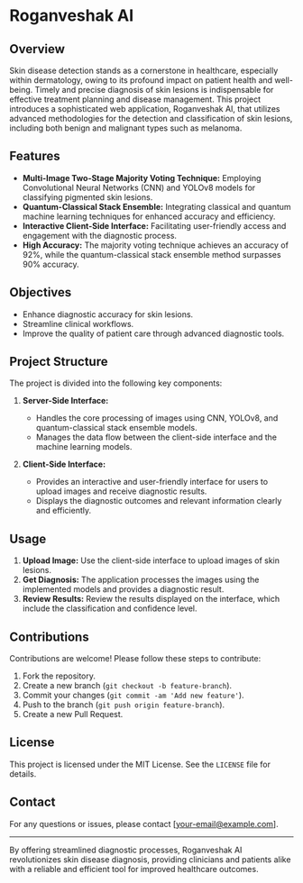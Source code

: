 # Roganveshak AI

## Overview

Skin disease detection stands as a cornerstone in healthcare, especially within dermatology, owing to its profound impact on patient health and well-being. Timely and precise diagnosis of skin lesions is indispensable for effective treatment planning and disease management. This project introduces a sophisticated web application, Roganveshak AI, that utilizes advanced methodologies for the detection and classification of skin lesions, including both benign and malignant types such as melanoma.

## Features

- **Multi-Image Two-Stage Majority Voting Technique:** Employing Convolutional Neural Networks (CNN) and YOLOv8 models for classifying pigmented skin lesions.
- **Quantum-Classical Stack Ensemble:** Integrating classical and quantum machine learning techniques for enhanced accuracy and efficiency.
- **Interactive Client-Side Interface:** Facilitating user-friendly access and engagement with the diagnostic process.
- **High Accuracy:** The majority voting technique achieves an accuracy of 92%, while the quantum-classical stack ensemble method surpasses 90% accuracy.

## Objectives

- Enhance diagnostic accuracy for skin lesions.
- Streamline clinical workflows.
- Improve the quality of patient care through advanced diagnostic tools.

## Project Structure

The project is divided into the following key components:

1. **Server-Side Interface:**
   - Handles the core processing of images using CNN, YOLOv8, and quantum-classical stack ensemble models.
   - Manages the data flow between the client-side interface and the machine learning models.

2. **Client-Side Interface:**
   - Provides an interactive and user-friendly interface for users to upload images and receive diagnostic results.
   - Displays the diagnostic outcomes and relevant information clearly and efficiently.

## Usage

1. **Upload Image:** Use the client-side interface to upload images of skin lesions.
2. **Get Diagnosis:** The application processes the images using the implemented models and provides a diagnostic result.
3. **Review Results:** Review the results displayed on the interface, which include the classification and confidence level.

## Contributions

Contributions are welcome! Please follow these steps to contribute:

1. Fork the repository.
2. Create a new branch (`git checkout -b feature-branch`).
3. Commit your changes (`git commit -am 'Add new feature'`).
4. Push to the branch (`git push origin feature-branch`).
5. Create a new Pull Request.

## License

This project is licensed under the MIT License. See the `LICENSE` file for details.

## Contact

For any questions or issues, please contact [your-email@example.com].

---

By offering streamlined diagnostic processes, Roganveshak AI revolutionizes skin disease diagnosis, providing clinicians and patients alike with a reliable and efficient tool for improved healthcare outcomes.
